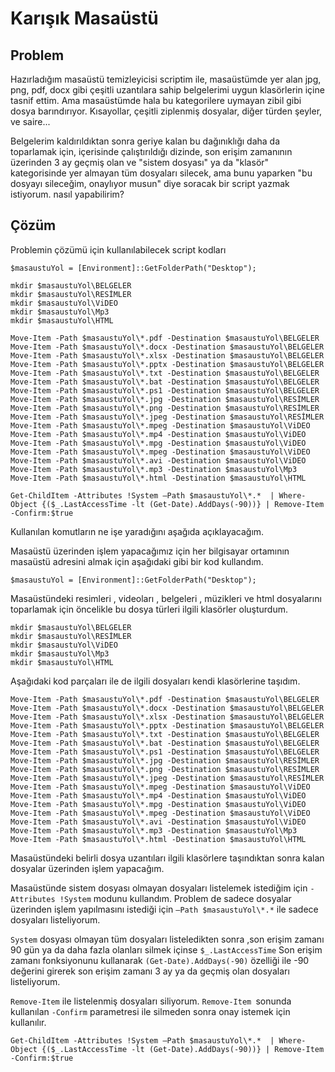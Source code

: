 # Karışık Masaüstü

## Problem

Hazırladığım masaüstü temizleyicisi scriptim ile, masaüstümde yer alan jpg, png, pdf, docx gibi çeşitli uzantılara sahip belgelerimi uygun klasörlerin içine tasnif ettim. Ama masaüstümde hala bu kategorilere uymayan zibil gibi dosya barındırıyor. Kısayollar, çeşitli ziplenmiş dosyalar, diğer türden şeyler, ve saire...

Belgelerim kaldırıldıktan sonra geriye kalan bu dağınıklığı daha da toparlamak için, içerisinde çalıştırıldığı dizinde, son erişim zamanının üzerinden 3 ay geçmiş olan ve "sistem dosyası" ya da "klasör" kategorisinde yer almayan tüm dosyaları silecek, ama bunu yaparken "bu dosyayı sileceğim, onaylıyor musun" diye soracak bir script yazmak istiyorum. nasıl yapabilirim?


## Çözüm

Problemin çözümü için kullanılabilecek script kodları

```
$masaustuYol = [Environment]::GetFolderPath("Desktop");

mkdir $masaustuYol\BELGELER
mkdir $masaustuYol\RESİMLER
mkdir $masaustuYol\ViDEO
mkdir $masaustuYol\Mp3
mkdir $masaustuYol\HTML

Move-Item -Path $masaustuYol\*.pdf -Destination $masaustuYol\BELGELER
Move-Item -Path $masaustuYol\*.docx -Destination $masaustuYol\BELGELER
Move-Item -Path $masaustuYol\*.xlsx -Destination $masaustuYol\BELGELER
Move-Item -Path $masaustuYol\*.pptx -Destination $masaustuYol\BELGELER
Move-Item -Path $masaustuYol\*.txt -Destination $masaustuYol\BELGELER
Move-Item -Path $masaustuYol\*.bat -Destination $masaustuYol\BELGELER
Move-Item -Path $masaustuYol\*.ps1 -Destination $masaustuYol\BELGELER
Move-Item -Path $masaustuYol\*.jpg -Destination $masaustuYol\RESİMLER
Move-Item -Path $masaustuYol\*.png -Destination $masaustuYol\RESİMLER
Move-Item -Path $masaustuYol\*.jpeg -Destination $masaustuYol\RESİMLER
Move-Item -Path $masaustuYol\*.mpeg -Destination $masaustuYol\ViDEO
Move-Item -Path $masaustuYol\*.mp4 -Destination $masaustuYol\ViDEO
Move-Item -Path $masaustuYol\*.mpg -Destination $masaustuYol\ViDEO
Move-Item -Path $masaustuYol\*.mpeg -Destination $masaustuYol\ViDEO
Move-Item -Path $masaustuYol\*.avi -Destination $masaustuYol\ViDEO
Move-Item -Path $masaustuYol\*.mp3 -Destination $masaustuYol\Mp3
Move-Item -Path $masaustuYol\*.html -Destination $masaustuYol\HTML

Get-ChildItem -Attributes !System –Path $masaustuYol\*.*  | Where-Object {($_.LastAccessTime -lt (Get-Date).AddDays(-90))} | Remove-Item -Confirm:$true

```

Kullanılan komutların ne işe yaradığını aşağıda açıklayacağım.


Masaüstü üzerinden işlem yapacağımız için her bilgisayar ortamının masaüstü adresini almak için aşağıdaki gibi bir kod kullandım.

```
$masaustuYol = [Environment]::GetFolderPath("Desktop");
```


Masaüstündeki resimleri , videoları , belgeleri , müzikleri ve html dosyalarını toparlamak için öncelikle bu dosya türleri ilgili klasörler oluşturdum.

```
mkdir $masaustuYol\BELGELER
mkdir $masaustuYol\RESİMLER
mkdir $masaustuYol\ViDEO
mkdir $masaustuYol\Mp3
mkdir $masaustuYol\HTML
```

Aşağıdaki kod parçaları ile de ilgili dosyaları kendi klasörlerine taşıdım.

```
Move-Item -Path $masaustuYol\*.pdf -Destination $masaustuYol\BELGELER
Move-Item -Path $masaustuYol\*.docx -Destination $masaustuYol\BELGELER
Move-Item -Path $masaustuYol\*.xlsx -Destination $masaustuYol\BELGELER
Move-Item -Path $masaustuYol\*.pptx -Destination $masaustuYol\BELGELER
Move-Item -Path $masaustuYol\*.txt -Destination $masaustuYol\BELGELER
Move-Item -Path $masaustuYol\*.bat -Destination $masaustuYol\BELGELER
Move-Item -Path $masaustuYol\*.ps1 -Destination $masaustuYol\BELGELER
Move-Item -Path $masaustuYol\*.jpg -Destination $masaustuYol\RESİMLER
Move-Item -Path $masaustuYol\*.png -Destination $masaustuYol\RESİMLER
Move-Item -Path $masaustuYol\*.jpeg -Destination $masaustuYol\RESİMLER
Move-Item -Path $masaustuYol\*.mpeg -Destination $masaustuYol\ViDEO
Move-Item -Path $masaustuYol\*.mp4 -Destination $masaustuYol\ViDEO
Move-Item -Path $masaustuYol\*.mpg -Destination $masaustuYol\ViDEO
Move-Item -Path $masaustuYol\*.mpeg -Destination $masaustuYol\ViDEO
Move-Item -Path $masaustuYol\*.avi -Destination $masaustuYol\ViDEO
Move-Item -Path $masaustuYol\*.mp3 -Destination $masaustuYol\Mp3
Move-Item -Path $masaustuYol\*.html -Destination $masaustuYol\HTML
```


Masaüstündeki belirli dosya uzantıları ilgili klasörlere taşındıktan sonra kalan dosyalar üzerinden işlem yapacağım.

Masaüstünde sistem dosyası olmayan dosyaları listelemek istediğim için  ```-Attributes !System``` modunu kullandım. Problem de sadece dosyalar üzerinden işlem yapılmasını istediği için  ```–Path $masaustuYol\*.*```  ile sadece dosyaları listeliyorum.

```System``` dosyası olmayan tüm dosyaları listeledikten sonra ,son erişim zamanı 90 gün ya da daha fazla olanları silmek içinse ```$_.LastAccessTime``` Son erişim zamanı fonksiyonunu kullanarak 
 ```(Get-Date).AddDays(-90)``` özelliği ile -90 değerini girerek son erişim zamanı 3 ay ya da geçmiş olan dosyaları listeliyorum.



```Remove-Item``` ile listelenmiş dosyaları siliyorum. ```Remove-Item ```sonunda kullanılan ```-Confirm``` parametresi ile silmeden sonra onay istemek için kullanılır.

```
Get-ChildItem -Attributes !System –Path $masaustuYol\*.*  | Where-Object {($_.LastAccessTime -lt (Get-Date).AddDays(-90))} | Remove-Item -Confirm:$true
```
